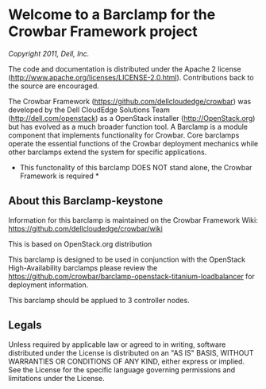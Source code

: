 Welcome to a Barclamp for the Crowbar Framework project
=======================================================
_Copyright 2011, Dell, Inc._

The code and documentation is distributed under the Apache 2 license (http://www.apache.org/licenses/LICENSE-2.0.html). Contributions back to the source are encouraged.

The Crowbar Framework (https://github.com/dellcloudedge/crowbar) was developed by the Dell CloudEdge Solutions Team (http://dell.com/openstack) as a OpenStack installer (http://OpenStack.org) but has evolved as a much broader function tool. 
A Barclamp is a module component that implements functionality for Crowbar.  Core barclamps operate the essential functions of the Crowbar deployment mechanics while other barclamps extend the system for specific applications.

* This functonality of this barclamp DOES NOT stand alone, the Crowbar Framework is required * 

About this Barclamp-keystone
-------------------------------------

Information for this barclamp is maintained on the Crowbar Framework Wiki: https://github.com/dellcloudedge/crowbar/wiki

This is based on OpenStack.org distribution

This barclamp is designed to be used in conjunction with the OpenStack High-Availability barclamps please review the https://github.com/crowbar/barclamp-openstack-titanium-loadbalancer for deployment information.

This barclamp should be applued to  3 controller nodes.




Legals
-------------------------------------
Unless required by applicable law or agreed to in writing, software
distributed under the License is distributed on an "AS IS" BASIS,
WITHOUT WARRANTIES OR CONDITIONS OF ANY KIND, either express or implied.
See the License for the specific language governing permissions and
limitations under the License.

